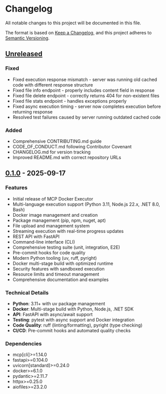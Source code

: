 # Changelog

All notable changes to this project will be documented in this file.

The format is based on [Keep a Changelog](https://keepachangelog.com/en/1.0.0/),
and this project adheres to [Semantic Versioning](https://semver.org/spec/v2.0.0.html).

## [Unreleased]

### Fixed

- Fixed execution response mismatch - server was running old cached code with different response structure
- Fixed file info endpoint - properly includes content field in response
- Fixed file delete endpoint - correctly returns 404 for non-existent files
- Fixed file stats endpoint - handles exceptions properly
- Fixed async execution timing - server now completes execution before returning response
- Resolved test failures caused by server running outdated cached code

### Added

- Comprehensive CONTRIBUTING.md guide
- CODE_OF_CONDUCT.md following Contributor Covenant
- CHANGELOG.md for version tracking
- Improved README.md with correct repository URLs

## [0.1.0] - 2025-09-17

### Features

- Initial release of MCP Docker Executor
- Multi-language execution support (Python 3.11, Node.js 22.x, .NET 8.0, Bash)
- Docker image management and creation
- Package management (pip, npm, nuget, apt)
- File upload and management system
- Streaming execution with real-time progress updates
- REST API with FastAPI
- Command-line interface (CLI)
- Comprehensive testing suite (unit, integration, E2E)
- Pre-commit hooks for code quality
- Modern Python tooling (uv, ruff, pyright)
- Docker multi-stage build with optimized runtime
- Security features with sandboxed execution
- Resource limits and timeout management
- Comprehensive documentation and examples

### Technical Details

- **Python**: 3.11+ with uv package management
- **Docker**: Multi-stage build with Python, Node.js, .NET SDK
- **API**: FastAPI with async/await support
- **Testing**: pytest with async support and Docker integration
- **Code Quality**: ruff (linting/formatting), pyright (type checking)
- **CI/CD**: Pre-commit hooks and automated quality checks

### Dependencies

- mcp[cli]>=1.14.0
- fastapi>=0.104.0
- uvicorn[standard]>=0.24.0
- docker>=6.1.0
- pydantic>=2.11.7
- httpx>=0.25.0
- aiofiles>=23.2.0

[Unreleased]: https://github.com/margusmartsepp/MCP-docker-executor/compare/v0.1.0...HEAD
[0.1.0]: https://github.com/margusmartsepp/MCP-docker-executor/releases/tag/v0.1.0
